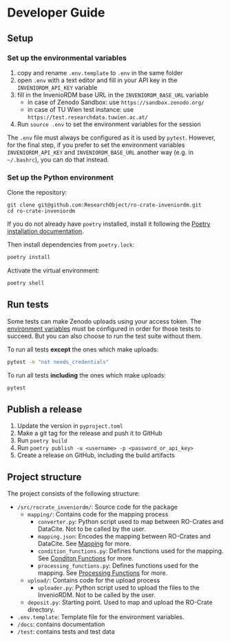 # Developer Guide

## Setup

### Set up the environmental variables
1. copy and rename `.env.template` to `.env` in the same folder
1. open `.env` with a text editor and fill in your API key in the `INVENIORDM_API_KEY` variable
1. fill in the InvenioRDM base URL in the `INVENIORDM_BASE_URL` variable
    - in case of Zenodo Sandbox: use `https://sandbox.zenodo.org/`
    - in case of TU Wien test instance: use `https://test.researchdata.tuwien.ac.at/`
1. Run `source .env` to set the environment variables for the session

The `.env` file must always be configured as it is used by `pytest`. However, for the final step, if you prefer to set the environment variables `INVENIORDM_API_KEY` and `INVENIORDM_BASE_URL` another way (e.g. in `~/.bashrc`), you can do that instead. 

### Set up the Python environment

Clone the repository:
```
git clone git@github.com:ResearchObject/ro-crate-inveniordm.git
cd ro-crate-inveniordm
```

If you do not already have `poetry` installed, install it following the [Poetry installation documentation](https://python-poetry.org/docs/#installation).

Then install dependencies from `poetry.lock`:

```bash
poetry install
```

Activate the virtual environment:
```bash
poetry shell
```

## Run tests

Some tests can make Zenodo uploads using your access token. The [environment variables](#set-up-the-environmental-variables) must be configured in order for those tests to succeed. But you can also choose to run the test suite without them.

To run all tests **except** the ones which make uploads:
```bash
pytest -m "not needs_credentials"
```

To run all tests **including** the ones which make uploads:
```bash
pytest
```

## Publish a release

1. Update the version in `pyproject.toml`
2. Make a git tag for the release and push it to GitHub
3. Run `poetry build`
4. Run `poetry publish -u <username> -p <password_or_api_key>`
5. Create a release on GitHub, including the build artifacts

## Project structure

The project consists of the following structure:

- `/src/rocrate_inveniordm/`: Source code for the package
  - `mapping/`: Contains code for the mapping process
    - `converter.py`: Python script used to map between RO-Crates and DataCite. Not to be called by the user.
    - `mapping.json`: Encodes the mapping between RO-Crates and DataCite. See [Mapping](docs/mapping.md) for more. 
    - `condition_functions.py`: Defines functions used for the mapping. See [Conditon Functions](docs/mapping.md#condition-functions) for more.
    - `processing_functions.py`: Defines functions used for the mapping. See [Processing Functions](docs/mapping.md#processing-functions) for more.
  - `upload/`: Contains code for the upload process
    - `uploader.py`: Python script used to upload the files to the InvenioRDM. Not to be called by the user.
  - `deposit.py`: Starting point. Used to map and upload the RO-Crate directory.
- `.env.template`: Template file for the environment variables.
- `/docs`: contains documentation
- `/test`: contains tests and test data
